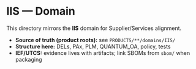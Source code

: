# IIS — Domain

This directory mirrors the **IIS** domain for Supplier/Services alignment.

- **Source of truth (product roots):** see `PRODUCTS/**/domains/IIS/`
- **Structure here:** DELs, PAx, PLM, QUANTUM_OA, policy, tests
- **IEF/UTCS:** evidence lives with artifacts; link SBOMs from `sbom/` when packaging
